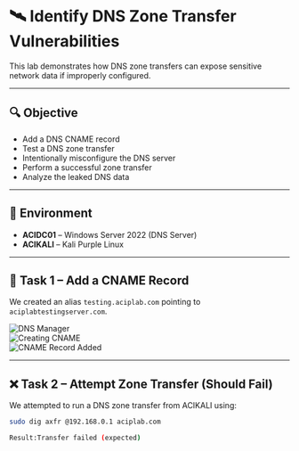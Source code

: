 # 🛰️ Identify DNS Zone Transfer Vulnerabilities

This lab demonstrates how DNS zone transfers can expose sensitive network data if improperly configured.

---

## 🔍 Objective

- Add a DNS CNAME record
- Test a DNS zone transfer
- Intentionally misconfigure the DNS server
- Perform a successful zone transfer
- Analyze the leaked DNS data

---

## 🧪 Environment

- **ACIDC01** – Windows Server 2022 (DNS Server)
- **ACIKALI** – Kali Purple Linux

---

## 🧱 Task 1 – Add a CNAME Record

We created an alias `testing.aciplab.com` pointing to `aciplabtestingserver.com`.

![DNS Manager](./1-DNSManager.png)  
![Creating CNAME](./2-CreateCNAME.png)  
![CNAME Record Added](./3-ViewCNAME.png)

---

## ❌ Task 2 – Attempt Zone Transfer (Should Fail)

We attempted to run a DNS zone transfer from ACIKALI using:

```bash
sudo dig axfr @192.168.0.1 aciplab.com

Result:Transfer failed (expected)